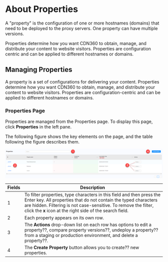 # About Properties

A "property" is the configuration of one or more hostnames (domains) that need to be deployed to the proxy servers. One property can have multiple versions.

Properties determine how you want CDN360 to obtain, manage, and distribute your content to website visitors. Properties are configuration centric and can be applied to different hostnames or domains.

## Managing Properties

A property is a set of configurations for delivering your content. Properties determine how you want CDN360 to obtain, manage, and distribute your content to website visitors. Properties are configuration-centric and can be applied to different hostnames or domains.

### Properties Page

Properties are managed from the Properties page. To display this page, click **Properties** in the left pane.

The following figure shows the key elements on the page, and the table following the figure describes them.

![null](</docs/resources/images/Properties Page.png>)

| **Fields** | **Description** |
| ---------- | --------------- |
| 1 | To filter properties, type characters in this field and then press the Enter key. All properties that do not contain the typed characters are hidden. Filtering is not case-sensitive. To remove the filter, click the **x** icon at the right side of the search field. |
| 2 | Each property appears on its own row. |
| 3 | The **Actions** drop-down list on each row has options to edit a property??, compare property versions??, undeploy a property?? from a staging or production environment, and delete a property??. |
| 4 | The **Create Property** button allows you to create?? new properties.|